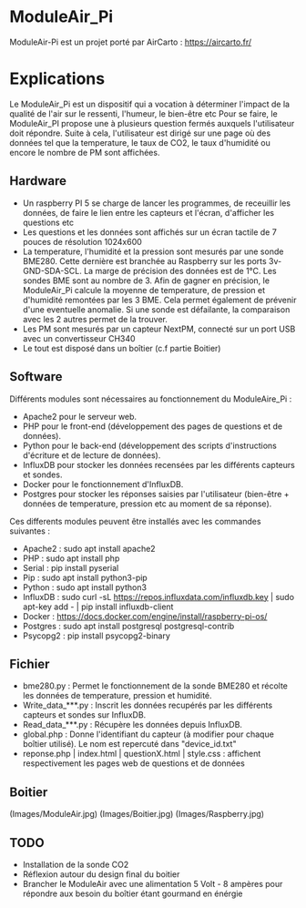 # ModuleAir_Pi

ModuleAir-Pi est un projet porté par AirCarto : https://aircarto.fr/

# Explications

Le ModuleAir_Pi est un dispositif qui a vocation à déterminer l'impact de la qualité de l'air sur le ressenti, l'humeur, le bien-être etc
Pour se faire, le ModuleAir_PI propose une à plusieurs question fermés auxquels l'utilisateur doit répondre. Suite à cela, l'utilisateur est dirigé sur une page où des données tel que la temperature, le taux de CO2, le taux d'humidité ou encore le nombre de PM sont affichées. 

## Hardware

- Un raspberry PI 5 se charge de lancer les programmes, de receuillir les données, de faire le lien entre les capteurs et l'écran, d'afficher les questions etc
- Les questions et les données sont affichés sur un écran tactile de 7 pouces de résolution 1024x600 
- La temperature, l'humidité et la pression sont mesurés par une sonde BME280. Cette dernière est branchée au Raspberry sur les ports 3v-GND-SDA-SCL. La marge de précision des données est de 1°C. Les sondes BME sont au nombre de 3. Afin de gagner en précision, le ModuleAir_Pi calcule la moyenne de temperature, de pression et d'humidité remontées par les 3 BME. Cela permet également de prévenir d'une eventuelle anomalie. Si une sonde est défailante, la comparaison avec les 2 autres permet de la trouver.  
- Les PM sont mesurés par un capteur NextPM, connecté sur un port USB avec un convertisseur CH340 
- Le tout est disposé dans un boîtier (c.f partie Boitier)

## Software

Différents modules sont nécessaires au fonctionnement du ModuleAire_Pi : 
- Apache2 pour le serveur web.
- PHP pour le front-end (développement des pages de questions et de données). 
- Python pour le back-end (développement des scripts d'instructions d'écriture et de lecture de données).
- InfluxDB pour stocker les données recensées par les différents capteurs et sondes. 
- Docker pour le fonctionnement d'InfluxDB.
- Postgres pour stocker les réponses saisies par l'utilisateur (bien-être + données de temperature, pression etc au moment de sa réponse).

Ces differents modules peuvent être installés avec les commandes suivantes : 
- Apache2 : sudo apt install apache2
- PHP : sudo apt install php
- Serial : pip install pyserial
- Pip : sudo apt install python3-pip
- Python : sudo apt install python3
- InfluxDB : sudo curl -sL https://repos.influxdata.com/influxdb.key | sudo apt-key add - | pip install influxdb-client
- Docker : https://docs.docker.com/engine/install/raspberry-pi-os/
- Postgres : sudo apt install postgresql postgresql-contrib
- Psycopg2 : pip install psycopg2-binary


## Fichier

- bme280.py : Permet le fonctionnement de la sonde BME280 et récolte les données de temperature, pression et humidité.
- Write_data_***.py : Inscrit les données recupérés par les différents capteurs et sondes sur InfluxDB.
- Read_data_***.py : Récupère les données depuis InfluxDB.
- global.php : Donne l'identifiant du capteur (à modifier pour chaque boîtier utilisé). Le nom est repercuté dans "device_id.txt"
- reponse.php | index.html | questionX.html | style.css : affichent respectivement les pages web de questions et de données

## Boitier

(Images/ModuleAir.jpg)
(Images/Boitier.jpg)
(Images/Raspberry.jpg)

## TODO

- Installation de la sonde CO2
- Réflexion autour du design final du boitier 
- Brancher le ModuleAir avec une alimentation 5 Volt - 8 ampères pour répondre aux besoin du boîtier étant gourmand en énérgie